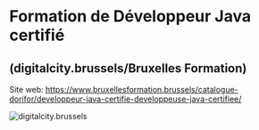 # Formation de Développeur Java certifié 
## (digitalcity.brussels/Bruxelles Formation)
Site web:
https://www.bruxellesformation.brussels/catalogue-dorifor/developpeur-java-certifie-developpeuse-java-certifiee/

![digitalcity.brussels](https://digitalcity.brussels/fr/formations/sites/default/files/2020-08/logos-digitalcity%28HD%29_0.jpg)
